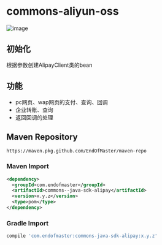 # commons-aliyun-oss
![image](https://img.shields.io/badge/maven-1.0.3-green.svg)
## 初始化
根据参数创建AlipayClient类的bean
## 功能
* pc网页、wap网页的支付、查询、回调
* 企业转账、查询
* 返回回调的处理
## Maven Repository
    https://maven.pkg.github.com/EndOfMaster/maven-repo
### Maven Import
```xml
<dependency>
  <groupId>com.endofmaster</groupId>
  <artifactId>commons--java-sdk-alipay</artifactId>
  <version>x.y.z</version>
  <type>pom</type>
</dependency>
```
### Gradle Import
```groovy
compile 'com.endofmaster:commons-java-sdk-alipay:x.y.z'
```